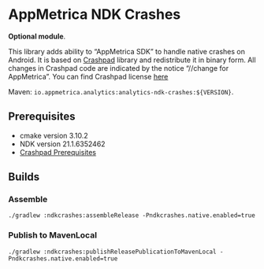 # AppMetrica NDK Crashes

**Optional module**.

This library adds ability to “AppMetrica SDK” to handle native crashes on Android.
It is based on [Crashpad](https://chromium.googlesource.com/crashpad/crashpad/+/refs/heads/main) library and redistribute it in binary form.
All changes in Crashpad code are indicated by the notice “//change for AppMetrica”.
You can find Crashpad license [here](https://chromium.googlesource.com/crashpad/crashpad/+/refs/heads/main/LICENSE)

Maven: `io.appmetrica.analytics:analytics-ndk-crashes:${VERSION}`.

## Prerequisites

- cmake version 3.10.2
- NDK version 21.1.6352462
- [Crashpad Prerequisites](https://chromium.googlesource.com/crashpad/crashpad/+/HEAD/doc/developing.md#prerequisites)

## Builds

### Assemble

`./gradlew :ndkcrashes:assembleRelease -Pndkcrashes.native.enabled=true`

### Publish to MavenLocal

`./gradlew :ndkcrashes:publishReleasePublicationToMavenLocal -Pndkcrashes.native.enabled=true`
